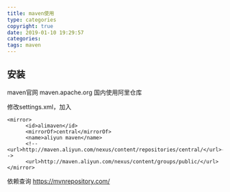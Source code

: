 ```yaml
---
title: maven使用
type: categories
copyright: true
date: 2019-01-10 19:29:57
categories:
tags: maven
---
```

## 安装
maven官网 maven.apache.org
国内使用阿里仓库

修改settings.xml，加入
```
<mirror>
      <id>alimaven</id>
      <mirrorOf>central</mirrorOf>
      <name>aliyun maven</name>
      <!--<url>http://maven.aliyun.com/nexus/content/repositories/central/</url>-->
      <url>http://maven.aliyun.com/nexus/content/groups/public/</url>
</mirror>
```

依赖查询 https://mvnrepository.com/
